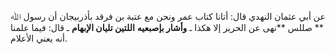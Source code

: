 عن أبي عثمان النهدي قال: أتانا كتاب عمر ونحن مع عتبة بن فرقد بأذربيجان أن رسول ﷲ ** صللس **نهى عن الحرير إلا هكذا ـ **وأشار بإصبعيه** **اللتين تليان الإبهام** ـ قال: فيما علمنا أنه يعني الأعلام.